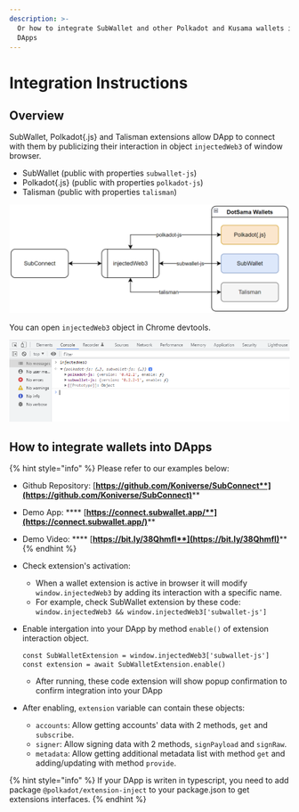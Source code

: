 ```yaml
---
description: >-
  Or how to integrate SubWallet and other Polkadot and Kusama wallets into your
  DApps
---
```


# Integration Instructions

## Overview

SubWallet, Polkadot{.js} and Talisman extensions allow DApp to connect with them by publicizing their interaction in object `injectedWeb3` of window browser.

* SubWallet (public with properties `subwallet-js`)
* Polkadot{.js} (public with properties `polkadot-js`)
* Talisman (public with properties `talisman`)

![](../.gitbook/assets/SubConnect.png)

You can open `injectedWeb3` object in Chrome devtools.

![](../.gitbook/assets/InjectWeb3DevTools.png)

## How to integrate wallets into DApps

{% hint style="info" %}
Please refer to our examples below:&#x20;

* Github Repository: [**https://github.com/Koniverse/SubConnect**](https://github.com/Koniverse/SubConnect)****
* Demo App: **** [**https://connect.subwallet.app/**](https://connect.subwallet.app/)****
* Demo Video: **** [**https://bit.ly/38QhmfI**](https://bit.ly/38QhmfI)****
{% endhint %}

* Check extension's activation:
  * When a wallet extension is active in browser it will modify `window.injectedWeb3` by adding its interaction with a specific name.
  * For example, check SubWallet extension by these code: `window.injectedWeb3 && window.injectedWeb3['subwallet-js']`
*   Enable intergation into your DApp by method `enable()` of extension interaction object.

    ```
    const SubWalletExtension = window.injectedWeb3['subwallet-js']
    const extension = await SubWalletExtension.enable()
    ```

    * After running, these code extension will show popup confirmation to confirm integration into your DApp
* After enabling, `extension` variable can contain these objects:
  * `accounts`: Allow getting accounts' data with 2 methods, `get` and `subscribe`.
  * `signer`: Allow signing data with 2 methods, `signPayload` and `signRaw`.
  * `metadata`: Allow getting additional metadata list with method `get` and adding/updating with method `provide`.

{% hint style="info" %}
If your DApp is writen in typescript, you need to add package `@polkadot/extension-inject` to your package.json to get extensions interfaces.
{% endhint %}
